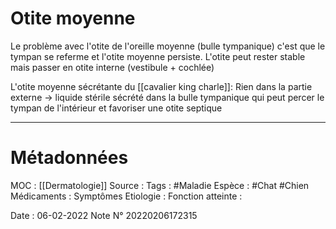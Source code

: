 # Otite moyenne
Le problème avec l'otite de l'oreille moyenne (bulle tympanique) c'est que le tympan se referme et l'otite moyenne persiste. L'otite peut rester stable mais passer en otite interne (vestibule + cochlée)

L'otite moyenne sécrétante du [[cavalier king charle]]: Rien dans la partie externe → liquide stérile sécrété dans la bulle tympanique qui peut percer le tympan de l'intérieur et favoriser une otite septique
***

# Métadonnées
MOC : [[Dermatologie]]
Source :
Tags : #Maladie 
	Espèce : #Chat  #Chien 
	Médicaments :
	Symptômes
	Etiologie :
	Fonction atteinte :
	
Date : 06-02-2022
Note N° 20220206172315